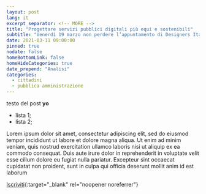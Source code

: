 ```yaml
---
layout: post
lang: it
excerpt_separator: <!-- MORE -->
title: "Progettare servizi pubblici digitali più equi e sostenibili"
subtitle: "Venerdì 19 marzo non perdere l’appuntamento di Designers Italia alla Milano digital week 2021"
date: 2021-03-11 09:00:00
pinned: true
nodate: false
homeBottomLink: false
homeHideCategories: true
date_prepend: "Analisi"
categories:
  - cittadini
  - pubblica amministrazione
---
```


<!-- MORE -->

testo del post **yo**

- lista 1;
- lista 2;

Lorem ipsum dolor sit amet, consectetur adipiscing elit, sed do eiusmod tempor incididunt ut labore et dolore magna aliqua. Ut enim ad minim veniam, quis nostrud exercitation ullamco laboris nisi ut aliquip ex ea commodo consequat. Duis aute irure dolor in reprehenderit in voluptate velit esse cillum dolore eu fugiat nulla pariatur. Excepteur sint occaecat cupidatat non proident, sunt in culpa qui officia deserunt mollit anim id est laborum

[Iscriviti](https://ec.europa.eu/eusurvey/runner/DesignersItaliaMDW){:target="_blank" rel="noopener noreferrer"}

